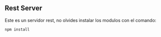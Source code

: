 ## Rest Server

Este es un servidor rest, no olvides instalar los modulos con el comando:

```npm install```